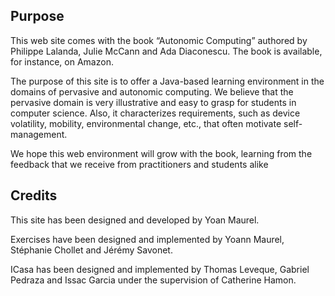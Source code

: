 <article markdown="1" class="single-column">

# Purpose

This web site comes with the book “Autonomic Computing” authored by Philippe Lalanda, Julie McCann and Ada Diaconescu. The book is available, for instance, on Amazon.

The purpose of this site is to offer a Java-based learning environment in the domains of pervasive and autonomic computing. We believe that the pervasive domain is very illustrative and easy to grasp for students in computer science. Also, it characterizes requirements, such as device volatility, mobility, environmental change, etc., that often motivate self-management.

We hope this web environment will grow with the book, learning from the feedback that we receive from practitioners and students alike

# Credits

This site has been designed and developed by Yoan Maurel.

Exercises have been designed and implemented by Yoann Maurel, Stéphanie Chollet and Jérémy Savonet.

ICasa has been designed and implemented by Thomas Leveque, Gabriel Pedraza and Issac Garcia under the supervision of Catherine Hamon. 

</article>
